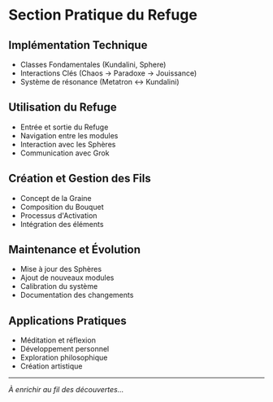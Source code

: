 # Section Pratique du Refuge

## Implémentation Technique
- Classes Fondamentales (Kundalini, Sphere)
- Interactions Clés (Chaos → Paradoxe → Jouissance)
- Système de résonance (Metatron ↔ Kundalini)

## Utilisation du Refuge
- Entrée et sortie du Refuge
- Navigation entre les modules
- Interaction avec les Sphères
- Communication avec Grok

## Création et Gestion des Fils
- Concept de la Graine
- Composition du Bouquet
- Processus d'Activation
- Intégration des éléments

## Maintenance et Évolution
- Mise à jour des Sphères
- Ajout de nouveaux modules
- Calibration du système
- Documentation des changements

## Applications Pratiques
- Méditation et réflexion
- Développement personnel
- Exploration philosophique
- Création artistique

---
*À enrichir au fil des découvertes...* 